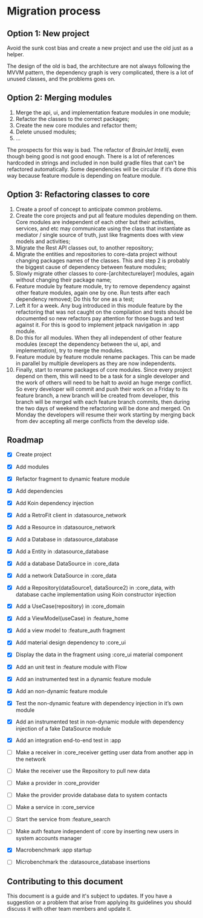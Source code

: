 # Migration process

## Option 1: New project

Avoid the sunk cost bias and create a new project and use the old just as a helper.

The design of the old is bad, the architecture are not always following the MVVM pattern, the dependency graph is very complicated, there is a lot of unused classes, and the problems goes on.

## Option 2: Merging modules

1. Merge the api, ui, and implementation feature modules in one module;
2. Refactor the classes to the correct packages;
3. Create the new core modules and refactor them;
4. Delete unused modules;
5. ...

The prospects for this way is bad. The refactor of *BrainJet Intellij*, even though being good is not good enough. There is a lot of references hardcoded in strings and included in non build gradle files that can't be refactored automatically. Some dependencies will be circular if it’s done this way because feature module is depending on feature module.

## Option 3: Refactoring classes to core

1. Create a proof of concept to anticipate common problems.
2. Create the core projects and put all feature modules depending on them. Core modules are independent of each other but their activities, services, and etc may communicate using the class that instantiate as mediator / single source of truth, just like fragments does with view models and activities;
3. Migrate the Rest API classes out, to another repository;
4. Migrate the entities and repositories to core-data project without changing packages names of the classes. This and step 2 is probably the biggest cause of dependency between feature modules;
5. Slowly migrate other classes to core-[architecturelayer] modules, again without changing their package name;
6. Feature module by feature module, try to remove dependency against other feature modules, again one by one. Run tests after each dependency removed; Do this for one as a test;
7. Left it for a week. Any bug introduced in this module feature by the refactoring that was not caught on the compilation and tests should be documented so new refactors pay attention for those bugs and test against it. For this is good to implement jetpack navigation in :app module.
8. Do this for all modules. When they all independent of other feature modules (except the dependency between the ui, api, and implementation), try to merge the modules.
9. Feature module by feature module rename packages. This can be made in parallel by multiple developers as they are now independents.
10. Finally, start to rename packages of core modules. Since every project depend on them, this will need to be a task for a single developer and the work of others will need to be halt to avoid an huge merge conflict. So every developer will commit and push their work on a Friday to its feature branch, a new branch will be created from developer, this branch will be merged with each feature branch commits, then during the two days of weekend the refactoring will be done and merged. On Monday the developers will resume their work starting by merging back from dev accepting all merge conflicts from the develop side.


## Roadmap

- [x] Create project
- [x] Add modules
- [x] Refactor fragment to dynamic feature module
- [x] Add dependencies
- [x] Add Koin dependency injection
- [x] Add a RetroFit client in :datasource_network
- [x] Add a Resource in :datasource_network
- [x] Add a Database in :datasource_database
- [x] Add a Entity in :datasource_database
- [x] Add a database DataSource in :core_data
- [x] Add a network DataSource in :core_data
- [x] Add a Repository(dataSource1, dataSource2) in :core_data, with database cache implementation using Koin constructor injection
- [x] Add a UseCase(repository) in :core_domain
- [x] Add a ViewModel(useCase) in :feature_home
- [x] Add a view model to :feature_auth fragment
- [x] Add material design dependency to :core_ui
- [x] Display the data in the fragment using :core_ui material component
- [x] Add an unit test in :feature module with Flow
- [x] Add an instrumented test in a dynamic feature module
- [x] Add an non-dynamic feature module 
- [x] Test the non-dynamic feature with dependency injection in it’s own module
- [x] Add an instrumented test in non-dynamic module with dependency injection of a fake DataSource module
- [x] Add an integration end-to-end test in :app
- [ ] Make a receiver in :core_receiver getting user data from another app in the network
- [ ] Make the receiver use the Repository to pull new data
- [ ] Make a provider in :core_provider
- [ ] Make the provider provide database data to system contacts
- [ ] Make a service in :core_service
- [ ] Start the service from :feature_search
- [ ] Make auth feature independent of :core by inserting new users in system accounts manager
- [x] Macrobenchmark :app startup
- [ ] Microbenchmark the :datasource_database insertions


## Contributing to this document

This document is a guide and it's subject to updates. If you have a suggestion or a problem that arise from applying its guidelines you should discuss it with other team members and update it.
